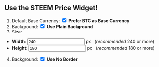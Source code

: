 ## Use the STEEM Price Widget!
<div class="pull-right" id="widgetsample">

</div>

1. Default Base Currency: <input checked="false" type="checkbox" onclick="compilewidget()" id="choiceusebtc"></input> <b>Prefer BTC as Base Currency</b>
2. Background: <input checked="false" type="checkbox" onclick="compilewidget()" id="choicenobg"></input> **Use Plain Background**
3. Size:
  * **Width**: <input type="text" onchange="compilewidget()" id="choicewidth" name="choicewidth" value="240"> px &nbsp;&nbsp;(<em>recommended</em> 240 or more)
  * **Height**: <input type="text" onchange="compilewidget()" id="choiceheight" name="choiceheight" value="180"> px &nbsp;&nbsp;(<em>recommended</em> 180 or more)
4. Background: <input checked="false" type="checkbox" onclick="compilewidget()" id="choicenoborder"></input> **Use No Border**

<script src="https://ajax.googleapis.com/ajax/libs/jquery/3.2.1/jquery.min.js" async></script>
<script src="customize.js"></script>
